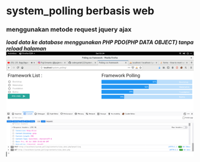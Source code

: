 # system_polling berbasis web 
### menggunakan metode request jquery ajax
***load data ke database menggunakan PHP PDO(PHP DATA OBJECT) tanpa reload halaman***
![polling_php](https://github.com/codesyariah122/system_polling/blob/master/system_polling.png)  